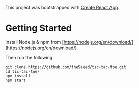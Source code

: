 This project was bootstrapped with [Create React App](https://github.com/facebook/create-react-app).

# Getting Started

Install Node.js & npm from [https://nodejs.org/en/download/](https://nodejs.org/en/download/)

Then run the following:
```
git clone https://github.com/theSaeed/tic-tac-toe.git
cd tic-tac-toe/
npm install
npm start
```
